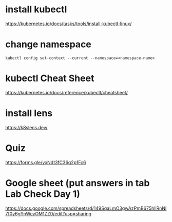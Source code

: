 # install kubectl

https://kubernetes.io/docs/tasks/tools/install-kubectl-linux/


# change namespace
```
kubectl config set-context --current --namespace=<namespace-name>
```

# kubectl Cheat Sheet 

https://kubernetes.io/docs/reference/kubectl/cheatsheet/


# install lens

https://k8slens.dev/


# Quiz

https://forms.gle/yxNdt3fC36q2p1Fc6


# Google sheet (put answers in tab Lab Check Day 1)

https://docs.google.com/spreadsheets/d/149SqaLmO3gwAzPmB675hllRnNI7f0y6gYpWeyOM1ZZ0/edit?usp=sharing

